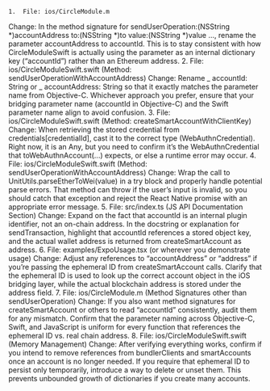 	1.	File: ios/CircleModule.m
Change: In the method signature for sendUserOperation:(NSString *)accountAddress to:(NSString *)to value:(NSString *)value ..., rename the parameter accountAddress to accountId. This is to stay consistent with how CircleModuleSwift is actually using the parameter as an internal dictionary key (“accountId”) rather than an Ethereum address.
	2.	File: ios/CircleModuleSwift.swift (Method: sendUserOperationWithAccountAddress)
Change: Rename _ accountId: String or _ accountAddress: String so that it exactly matches the parameter name from Objective-C. Whichever approach you prefer, ensure that your bridging parameter name (accountId in Objective-C) and the Swift parameter name align to avoid confusion.
	3.	File: ios/CircleModuleSwift.swift (Method: createSmartAccountWithClientKey)
Change: When retrieving the stored credential from credentials[credentialId], cast it to the correct type (WebAuthnCredential). Right now, it is an Any, but you need to confirm it’s the WebAuthnCredential that toWebAuthnAccount(...) expects, or else a runtime error may occur.
	4.	File: ios/CircleModuleSwift.swift (Method: sendUserOperationWithAccountAddress)
Change: Wrap the call to UnitUtils.parseEtherToWei(value) in a try block and properly handle potential parse errors. That method can throw if the user’s input is invalid, so you should catch that exception and reject the React Native promise with an appropriate error message.
	5.	File: src/index.ts (JS API Documentation Section)
Change: Expand on the fact that accountId is an internal plugin identifier, not an on-chain address. In the docstring or explanation for sendTransaction, highlight that accountId references a stored object key, and the actual wallet address is returned from createSmartAccount as address.
	6.	File: examples/ExpoUsage.tsx (or wherever you demonstrate usage)
Change: Adjust any references to “accountAddress” or “address” if you’re passing the ephemeral ID from createSmartAccount calls. Clarify that the ephemeral ID is used to look up the correct account object in the iOS bridging layer, while the actual blockchain address is stored under the address field.
	7.	File: ios/CircleModule.m (Method Signatures other than sendUserOperation)
Change: If you also want method signatures for createSmartAccount or others to read “accountId” consistently, audit them for any mismatch. Confirm that the parameter naming across Objective-C, Swift, and JavaScript is uniform for every function that references the ephemeral ID vs. real chain address.
	8.	File: ios/CircleModuleSwift.swift (Memory Management)
Change: After verifying everything works, confirm if you intend to remove references from bundlerClients and smartAccounts once an account is no longer needed. If you require that ephemeral ID to persist only temporarily, introduce a way to delete or unset them. This prevents unbounded growth of dictionaries if you create many accounts.